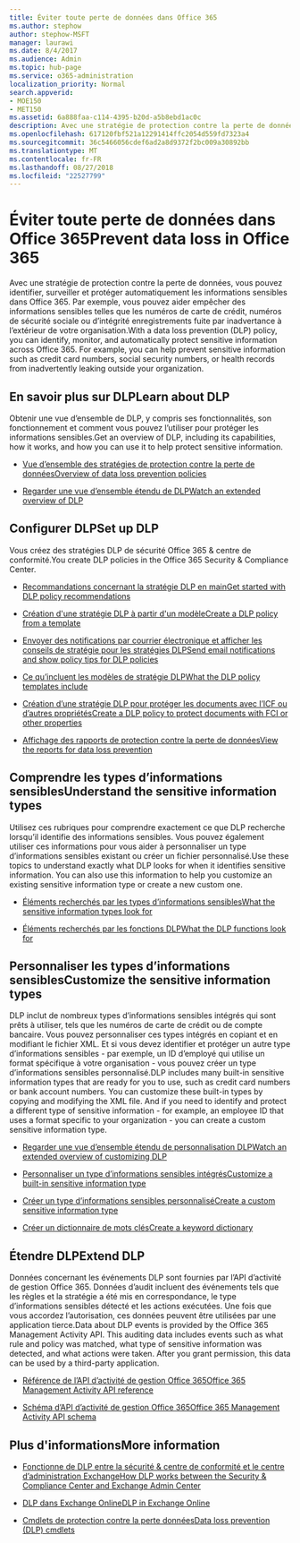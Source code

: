 ```yaml
---
title: Éviter toute perte de données dans Office 365
ms.author: stephow
author: stephow-MSFT
manager: laurawi
ms.date: 8/4/2017
ms.audience: Admin
ms.topic: hub-page
ms.service: o365-administration
localization_priority: Normal
search.appverid:
- MOE150
- MET150
ms.assetid: 6a888faa-c114-4395-b20d-a5b8ebd1ac0c
description: Avec une stratégie de protection contre la perte de données, vous pouvez identifier, surveiller et protéger automatiquement les informations sensibles dans Office 365. Par exemple, vous pouvez aider empêcher des informations sensibles telles que les numéros de carte de crédit, numéros de sécurité sociale ou d’intégrité enregistrements fuite par inadvertance à l’extérieur de votre organisation.
ms.openlocfilehash: 617120fbf521a12291414ffc2054d559fd7323a4
ms.sourcegitcommit: 36c5466056cdef6ad2a8d9372f2bc009a30892bb
ms.translationtype: MT
ms.contentlocale: fr-FR
ms.lasthandoff: 08/27/2018
ms.locfileid: "22527799"
---
```

# <a name="prevent-data-loss-in-office-365"></a><span data-ttu-id="9738e-104">Éviter toute perte de données dans Office 365</span><span class="sxs-lookup"><span data-stu-id="9738e-104">Prevent data loss in Office 365</span></span>

<span data-ttu-id="9738e-p102">Avec une stratégie de protection contre la perte de données, vous pouvez identifier, surveiller et protéger automatiquement les informations sensibles dans Office 365. Par exemple, vous pouvez aider empêcher des informations sensibles telles que les numéros de carte de crédit, numéros de sécurité sociale ou d’intégrité enregistrements fuite par inadvertance à l’extérieur de votre organisation.</span><span class="sxs-lookup"><span data-stu-id="9738e-p102">With a data loss prevention (DLP) policy, you can identify, monitor, and automatically protect sensitive information across Office 365. For example, you can help prevent sensitive information such as credit card numbers, social security numbers, or health records from inadvertently leaking outside your organization.</span></span>
  
## <a name="learn-about-dlp"></a><span data-ttu-id="9738e-107">En savoir plus sur DLP</span><span class="sxs-lookup"><span data-stu-id="9738e-107">Learn about DLP</span></span>

<span data-ttu-id="9738e-108">Obtenir une vue d’ensemble de DLP, y compris ses fonctionnalités, son fonctionnement et comment vous pouvez l’utiliser pour protéger les informations sensibles.</span><span class="sxs-lookup"><span data-stu-id="9738e-108">Get an overview of DLP, including its capabilities, how it works, and how you can use it to help protect sensitive information.</span></span> 
  
- [<span data-ttu-id="9738e-109">Vue d’ensemble des stratégies de protection contre la perte de données</span><span class="sxs-lookup"><span data-stu-id="9738e-109">Overview of data loss prevention policies</span></span>](data-loss-prevention-policies.md)
    
- [<span data-ttu-id="9738e-110">Regarder une vue d’ensemble étendu de DLP</span><span class="sxs-lookup"><span data-stu-id="9738e-110">Watch an extended overview of DLP</span></span>](https://go.microsoft.com/fwlink/?linkid=852300)
    
## <a name="set-up-dlp"></a><span data-ttu-id="9738e-111">Configurer DLP</span><span class="sxs-lookup"><span data-stu-id="9738e-111">Set up DLP</span></span>

<span data-ttu-id="9738e-112">Vous créez des stratégies DLP de sécurité Office 365 &amp; centre de conformité.</span><span class="sxs-lookup"><span data-stu-id="9738e-112">You create DLP policies in the Office 365 Security &amp; Compliance Center.</span></span>
  
- [<span data-ttu-id="9738e-113">Recommandations concernant la stratégie DLP en main</span><span class="sxs-lookup"><span data-stu-id="9738e-113">Get started with DLP policy recommendations</span></span>](get-started-with-dlp-policy-recommendations.md)
    
- [<span data-ttu-id="9738e-114">Création d'une stratégie DLP à partir d'un modèle</span><span class="sxs-lookup"><span data-stu-id="9738e-114">Create a DLP policy from a template</span></span>](create-a-dlp-policy-from-a-template.md)
    
- [<span data-ttu-id="9738e-115">Envoyer des notifications par courrier électronique et afficher les conseils de stratégie pour les stratégies DLP</span><span class="sxs-lookup"><span data-stu-id="9738e-115">Send email notifications and show policy tips for DLP policies</span></span>](use-notifications-and-policy-tips.md)
    
- [<span data-ttu-id="9738e-116">Ce qu’incluent les modèles de stratégie DLP</span><span class="sxs-lookup"><span data-stu-id="9738e-116">What the DLP policy templates include</span></span>](what-the-dlp-policy-templates-include.md)
    
- [<span data-ttu-id="9738e-117">Création d’une stratégie DLP pour protéger les documents avec l’ICF ou d’autres propriétés</span><span class="sxs-lookup"><span data-stu-id="9738e-117">Create a DLP policy to protect documents with FCI or other properties</span></span>](protect-documents-that-have-fci-or-other-properties.md)
    
- [<span data-ttu-id="9738e-118">Affichage des rapports de protection contre la perte de données</span><span class="sxs-lookup"><span data-stu-id="9738e-118">View the reports for data loss prevention</span></span>](view-the-dlp-reports.md)
    
## <a name="understand-the-sensitive-information-types"></a><span data-ttu-id="9738e-119">Comprendre les types d’informations sensibles</span><span class="sxs-lookup"><span data-stu-id="9738e-119">Understand the sensitive information types</span></span>

<span data-ttu-id="9738e-p103">Utilisez ces rubriques pour comprendre exactement ce que DLP recherche lorsqu’il identifie des informations sensibles. Vous pouvez également utiliser ces informations pour vous aider à personnaliser un type d’informations sensibles existant ou créer un fichier personnalisé.</span><span class="sxs-lookup"><span data-stu-id="9738e-p103">Use these topics to understand exactly what DLP looks for when it identifies sensitive information. You can also use this information to help you customize an existing sensitive information type or create a new custom one.</span></span>
  
- [<span data-ttu-id="9738e-122">Éléments recherchés par les types d’informations sensibles</span><span class="sxs-lookup"><span data-stu-id="9738e-122">What the sensitive information types look for</span></span>](what-the-sensitive-information-types-look-for.md)
    
- [<span data-ttu-id="9738e-123">Éléments recherchés par les fonctions DLP</span><span class="sxs-lookup"><span data-stu-id="9738e-123">What the DLP functions look for</span></span>](what-the-dlp-functions-look-for.md)
    
## <a name="customize-the-sensitive-information-types"></a><span data-ttu-id="9738e-124">Personnaliser les types d’informations sensibles</span><span class="sxs-lookup"><span data-stu-id="9738e-124">Customize the sensitive information types</span></span>

<span data-ttu-id="9738e-p104">DLP inclut de nombreux types d’informations sensibles intégrés qui sont prêts à utiliser, tels que les numéros de carte de crédit ou de compte bancaire. Vous pouvez personnaliser ces types intégrés en copiant et en modifiant le fichier XML. Et si vous devez identifier et protéger un autre type d’informations sensibles - par exemple, un ID d’employé qui utilise un format spécifique à votre organisation - vous pouvez créer un type d’informations sensibles personnalisé.</span><span class="sxs-lookup"><span data-stu-id="9738e-p104">DLP includes many built-in sensitive information types that are ready for you to use, such as credit card numbers or bank account numbers. You can customize these built-in types by copying and modifying the XML file. And if you need to identify and protect a different type of sensitive information - for example, an employee ID that uses a format specific to your organization - you can create a custom sensitive information type.</span></span>
  
- [<span data-ttu-id="9738e-128">Regarder une vue d’ensemble étendu de personnalisation DLP</span><span class="sxs-lookup"><span data-stu-id="9738e-128">Watch an extended overview of customizing DLP</span></span>](https://go.microsoft.com/fwlink/?linkid=852306)
    
- [<span data-ttu-id="9738e-129">Personnaliser un type d’informations sensibles intégrés</span><span class="sxs-lookup"><span data-stu-id="9738e-129">Customize a built-in sensitive information type</span></span>](customize-a-built-in-sensitive-information-type.md)
    
- [<span data-ttu-id="9738e-130">Créer un type d’informations sensibles personnalisé</span><span class="sxs-lookup"><span data-stu-id="9738e-130">Create a custom sensitive information type</span></span>](create-a-custom-sensitive-information-type.md)
    
- [<span data-ttu-id="9738e-131">Créer un dictionnaire de mots clés</span><span class="sxs-lookup"><span data-stu-id="9738e-131">Create a keyword dictionary</span></span>](create-a-keyword-dictionary.md)
    
## <a name="extend-dlp"></a><span data-ttu-id="9738e-132">Étendre DLP</span><span class="sxs-lookup"><span data-stu-id="9738e-132">Extend DLP</span></span>

<span data-ttu-id="9738e-p105">Données concernant les événements DLP sont fournies par l’API d’activité de gestion Office 365. Données d’audit incluent des événements tels que les règles et la stratégie a été mis en correspondance, le type d’informations sensibles détecté et les actions exécutées. Une fois que vous accordez l’autorisation, ces données peuvent être utilisées par une application tierce.</span><span class="sxs-lookup"><span data-stu-id="9738e-p105">Data about DLP events is provided by the Office 365 Management Activity API. This auditing data includes events such as what rule and policy was matched, what type of sensitive information was detected, and what actions were taken. After you grant permission, this data can be used by a third-party application.</span></span>
  
- [<span data-ttu-id="9738e-136">Référence de l’API d’activité de gestion Office 365</span><span class="sxs-lookup"><span data-stu-id="9738e-136">Office 365 Management Activity API reference</span></span>](https://go.microsoft.com/fwlink/?linkid=852309)
    
- [<span data-ttu-id="9738e-137">Schéma d’API d’activité de gestion Office 365</span><span class="sxs-lookup"><span data-stu-id="9738e-137">Office 365 Management Activity API schema</span></span>](https://go.microsoft.com/fwlink/?linkid=852308)
    
## <a name="more-information"></a><span data-ttu-id="9738e-138">Plus d'informations</span><span class="sxs-lookup"><span data-stu-id="9738e-138">More information</span></span>

- [<span data-ttu-id="9738e-139">Fonctionne de DLP entre la sécurité &amp; centre de conformité et le centre d’administration Exchange</span><span class="sxs-lookup"><span data-stu-id="9738e-139">How DLP works between the Security &amp; Compliance Center and Exchange Admin Center</span></span>](how-dlp-works-between-admin-centers.md)
    
- [<span data-ttu-id="9738e-140">DLP dans Exchange Online</span><span class="sxs-lookup"><span data-stu-id="9738e-140">DLP in Exchange Online</span></span>](https://go.microsoft.com/fwlink/?linkid=852311)
    
- [<span data-ttu-id="9738e-141">Cmdlets de protection contre la perte données</span><span class="sxs-lookup"><span data-stu-id="9738e-141">Data loss prevention (DLP) cmdlets</span></span>](https://go.microsoft.com/fwlink/?linkid=852310)
    

